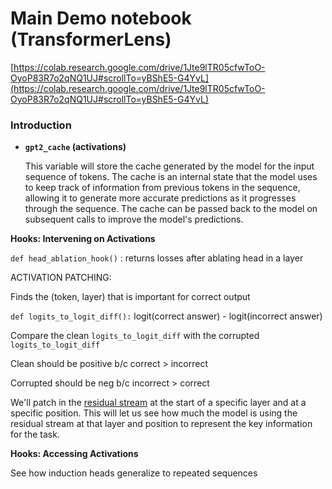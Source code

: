 # Main Demo notebook (TransformerLens)

[https://colab.research.google.com/drive/1Jte9lTR05cfwToO-OyoP83R7o2qNQ1UJ#scrollTo=yBShE5-G4YvL](https://colab.research.google.com/drive/1Jte9lTR05cfwToO-OyoP83R7o2qNQ1UJ#scrollTo=yBShE5-G4YvL)

### Introduction

- **`gpt2_cache` (activations)**
    
    This variable will store the cache generated by the model for the input sequence of tokens. The cache is an internal state that the model uses to keep track of information from previous tokens in the sequence, allowing it to generate more accurate predictions as it progresses through the sequence. The cache can be passed back to the model on subsequent calls to improve the model's predictions.
    

**Hooks: Intervening on Activations**

`def head_ablation_hook()` : returns losses after ablating head in a layer

ACTIVATION PATCHING:

Finds the (token, layer) that is important for correct output

`def logits_to_logit_diff():` logit(correct answer) - logit(incorrect answer)

Compare the clean `logits_to_logit_diff` with the corrupted `logits_to_logit_diff`

Clean should be positive b/c correct > incorrect

Corrupted should be neg b/c incorrect > correct

We'll patch in the [residual stream](https://dynalist.io/d/n2ZWtnoYHrU1s4vnFSAQ519J#z=DHp9vZ0h9lA9OCrzG2Y3rrzH) at the start of a specific layer and at a specific position. This will let us see how much the model is using the residual stream at that layer and position to represent the key information for the task.

**Hooks: Accessing Activations**

See how induction heads generalize to repeated sequences